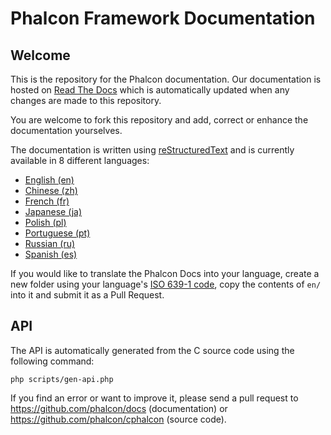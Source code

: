# Phalcon Framework Documentation



## Welcome

This is the repository for the Phalcon documentation. Our documentation is
hosted on [Read The Docs](http://www.readthedocs.org) which is automatically
updated when any changes are made to this repository.

You are welcome to fork this repository and add, correct or enhance the
documentation yourselves.

The documentation is written using [reStructuredText](http://sphinx.pocoo.org/rest.html) and is currently available in 8 different languages:

* [English (en)](https://docs.phalconphp.com/en/latest/index.html)
* [Chinese (zh)](https://docs.phalconphp.com/zh/latest/index.html)
* [French (fr)](https://docs.phalconphp.com/fr/latest/index.html)
* [Japanese (ja)](https://docs.phalconphp.com/ja/latest/index.html)
* [Polish (pl)](https://docs.phalconphp.com/pl/latest/index.html)
* [Portuguese (pt)](https://docs.phalconphp.com/pt/latest/index.html)
* [Russian (ru)](https://docs.phalconphp.com/ru/latest/index.html)
* [Spanish (es)](https://docs.phalconphp.com/es/latest/index.html)

If you would like to translate the Phalcon Docs into your language, create a new folder using your language's [ISO 639-1 code](https://en.wikipedia.org/wiki/List_of_ISO_639-1_codes), copy the contents of `en/` into it and submit it as a Pull Request.



## API

The API is automatically generated from the C source code using the following command:

    php scripts/gen-api.php

If you find an error or want to improve it, please send a pull request to https://github.com/phalcon/docs (documentation) or https://github.com/phalcon/cphalcon (source code).
